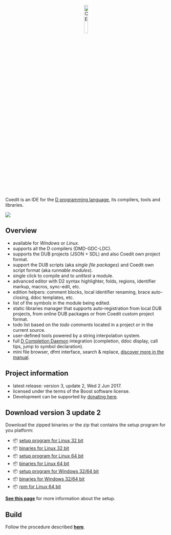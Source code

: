 <p align="center">
  <img src="https://github.com/BBasile/Coedit/raw/master/logo/coedit.png?raw=true" width="15%" height="15%" alt="CE"/>
</p>

Coedit is an IDE for the [D programming language](http://dlang.org), its compilers, tools and libraries.

[![](http://bbasile.github.io/Coedit/img/coedit_kde4_thumb.png)](http://bbasile.github.io/Coedit/img/coedit_kde4.png)

**Overview**
---
- available for _Windows_ or _Linux_.
- supports all the D compilers (DMD-GDC-LDC).
- supports the DUB projects (JSON + SDL) and also Coedit own project format.
- support the DUB scripts (aka _single file packages_) and Coedit own script format (aka _runnable modules_).
- single click to compile and to _unittest_ a module.
- advanced editor with D2 syntax highlighter, folds, regions, identifier markup, macros, sync-edit, etc.
- edition helpers: comment blocks, local identifier renaming, brace auto-closing, ddoc templates, etc.
- list of the symbols in the module being edited.
- static libraries manager that supports auto-registration from local DUB projects, from online DUB packages or from Coedit custom project format.
- todo list based on the _todo comments_ located in a project or in the current source.
- user-defined tools powered by a string interpolation system.
- full [D Completion Daemon](https://github.com/Hackerpilot/DCD) integration (completion, ddoc display, call tips, jump to symbol declaration).
- mini file browser, dfmt interface, search & replace, [discover more in the manual](http://bbasile.github.io/Coedit/).

**Project information**
---

- latest release: version 3, update 2, Wed 2 Jun 2017.
- licensed under the terms of the Boost software license.
- Development can be supported by [donating here](https://www.paypal.com/cgi-bin/webscr?cmd=_s-xclick&hosted_button_id=AQDJVC39PJF7J).

**Download version 3 update 2**
---
Download the zipped binaries or the zip that contains the setup program for you platform:

- :package: [setup program for Linux 32 bit](https://github.com/BBasile/Coedit/releases/download/3_update_2/coedit.3update2.linux32.setup.zip)
- :package: [binaries for Linux 32 bit](https://github.com/BBasile/Coedit/releases/download/3_update_2/coedit.3update2.linux32.zip)
- :package: [setup program for Linux 64 bit](https://github.com/BBasile/Coedit/releases/download/3_update_2/coedit.3update2.linux64.setup.zip)
- :package: [binaries for Linux 64 bit](https://github.com/BBasile/Coedit/releases/download/3_update_2/coedit.3update2.linux64.zip)
- :package: [setup program for Windows 32/64 bit](https://github.com/BBasile/Coedit/releases/download/3_update_2/coedit.3update2.win32.setup.zip)
- :package: [binaries for Windows 32/64 bit](https://github.com/BBasile/Coedit/releases/download/3_update_2/coedit.3update2.win32.zip)
- :package: [rpm for Linux 64 bit](https://github.com/BBasile/Coedit/releases/download/3_update_2/coedit-3-update2.x86_64.rpm)

[**See this page**](http://bbasile.github.io/Coedit/setup.html) for more information about the setup.

**Build**
---

Follow the procedure described [**here**](http://bbasile.github.io/Coedit/build.html).
